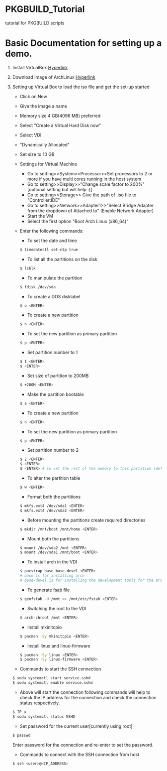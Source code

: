 # PKGBUILD_Tutorial
tutorial for PKGBUILD scripts


# Basic Documentation for setting up a demo.

1. Install VirtualBox [Hyperlink](https://www.virtualbox.org/wiki/Downloads)
2. Download Image of ArchLinux [Hyperlink](https://www.archlinux.org/download/)
3. Setting up Virtual Box to load the iso file and get the set-up started
	
	* Click on New
	* Give the image a name
	* Memory size 4 GB(4096 MB) preferred
	* Select "Create a Virtual Hard Disk now"
	* Select VDI
	* "Dynamically Allocated"
	* Set size to 10 GB
	* Settings for Virtual Machine
		* Go to setting>>System>>Processor>>Set processors to 2 or more if you have multi cores running in the host system
		* Go to setting>>Display>>"Change scale factor to 200%" [optional setting but will help :)]
		* Go to setting>>Storage>> Give the path of .iso file to "Controller:IDE"
		* Go to setting>>Network>>Adapter1>>"Select Bridge Adapter from the dropdown of Attached to" (Enable Network Adapter)
		* Start the VM
		* Select the first option "Boot Arch Linux (x86_64)"

	* Enter the following commands:
		* To set the date and time
		```sh
		$ timedatectl set-ntp true
		```
		* To list all the partitions on the disk
		```sh
		$ lsblk
		```
		* To manipulate the partition
		```sh
		$ fdisk /dev/sda
		```		
		* To create a DOS disklabel
		```sh
		$ o <ENTER>
		```
		* To create a new partition
		```sh
		$ n <ENTER>
		```		
		* To set the new partition as primary partition
		```sh
		$ p <ENTER>
		```
		* Set partition number to 1
		```sh
		$ 1 <ENTER>
		$ <ENTER>
		```
		* Set size of partition to 200MB
		```sh
		$ +200M <ENTER>
		```
		* Make the partition bootable
		```sh
		$ a <ENTER>
		```
		* To create a new partition
		```sh
		$ n <ENTER>
		```		
		* To set the new partition as primary partition
		```sh
		$ p <ENTER>
		```
		* Set partition number to 2
		```sh
		$ 2 <ENTER>
		$ <ENTER>
		$ <ENTER> # to set the rest of the memory to this partition (default)
		```
		* To alter the partition table
		```sh
		$ w <ENTER>
		```
		* Format both the partitions
		```sh
		$ mkfs.ext4 /dev/sda1 <ENTER>
		$ mkfs.ext4 /dev/sda2 <ENTER>
		```
		* Before mounting the partitions create required directories
		```sh
		$ mkdir /mnt/boot /mnt/home <ENTER>
		```
		* Mount both the partitions
		```sh
		$ mount /dev/sda2 /mnt <ENTER>
		$ mount /dev/sda1 /mnt/boot <ENTER>
		```
		* To install arch in the VDI
		```sh
		$ pacstrap base base-devel <ENTER> 
		# base is for installing arch 
		# base-devel is for installing the development tools for the arch
		```
		* To generate [fsab](https://www.archlinux.org/download/) file
		```sh
		$ genfstab -U /mnt >> /mnt/etc/fstab <ENTER>		
		```
		* Switching the root to the VDI
		```sh
		$ arch-chroot /mnt <ENTER>		
		```
		* Install mkinitcpio 
		```sh
		$ pacman -Sy mkinitcpio <ENTER>		
		```
		* Install linux and linux-firmware 
		```sh
		$ pacman -Sy linux <ENTER>	
		$ pacman -Sy linux-firmware <ENTER>	
		```
		
		

		
		

		

	* Commands to start the SSH connection
	```sh
	$ sodu systemctl start service.sshd
	$ sodu systemctl enable service.sshd
	```
	* Above will start the connection following commands will help to check the IP address for the connection and check the connection status respectively.
	```sh
	$ IP a
	$ sodu systemctl status SSHD
	```
	* Set password for the current user[currently using root]
	```sh
	$ passwd
	```
	Enter password for the connection and re-enter to set the password.
	* Commands to connect with the SSH connection from host
	```sh
	$ ssh <user>@<IP_ADDRESS>
	```
